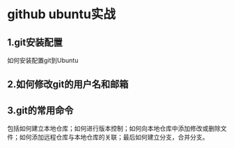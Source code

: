 # github ubuntu实战 
## 1.git安装配置
如何安装配置git到Ubuntu
## 2.如何修改git的用户名和邮箱
## 3.git的常用命令
包括如何建立本地仓库；如何进行版本控制；如何向本地仓库中添加修改或删除文件；如何添加远程仓库与本地仓库的关联；最后如何建立分支，合并分支。

